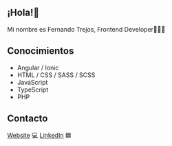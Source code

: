 ## ¡Hola!👋
Mi nombre es Fernando Trejos, Frontend Developer🧑🏾‍💻

## Conocimientos
- Angular / Ionic
- HTML / CSS / SASS / SCSS
- JavaScript
- TypeScript
- PHP

## Contacto
[Website](https://fernando-trejos.netlify.app) 💻
[LinkedIn](https://www.linkedin.com/in/fernandotrejos/) 🟦
